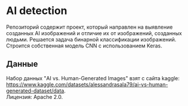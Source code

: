 # AI detection

Репозиторий содержит проект, который направлен на выявление созданных AI изображений и отличие их от изображений, созданных людьми.
Решается задача бинарной классификации изображений. Строится собственная модель CNN с использованием Keras.

## Данные
Набор данных "AI vs. Human-Generated Images" взят с сайта kaggle: https://www.kaggle.com/datasets/alessandrasala79/ai-vs-human-generated-dataset/data.  
Лицензия: Apache 2.0.  
